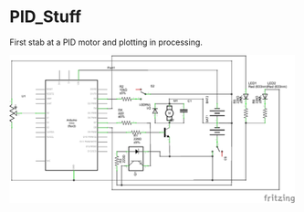 # PID_Stuff

First stab at a PID motor and plotting in processing.

<img src="media/pid_schematic.png" width="500px">
